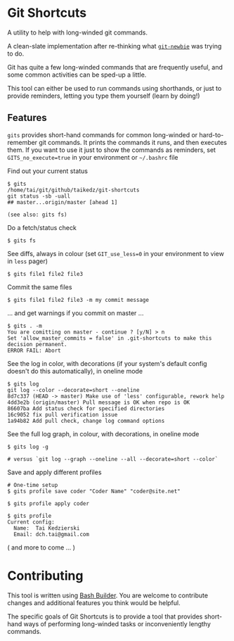 # Git Shortcuts

A utility to help with long-winded git commands.

A clean-slate implementation after re-thinking what [`git-newbie`](https://github.com/taikedz/git-newbie) was trying to do.

Git has quite a few long-winded commands that are frequently useful, and some common activities can be sped-up a little.

This tool can either be used to run commands using shorthands, or just to provide reminders, letting you type them yourself (learn by doing!)

## Features

`gits` provides short-hand commands for common long-winded or hard-to-remember git commands. It prints the commands it runs, and then executes them. If you want to use it just to show the commands as reminders, set `GITS_no_execute=true` in your environment or `~/.bashrc` file

Find out your current status

    $ gits
    /home/tai/git/github/taikedz/git-shortcuts
    git status -sb -uall 
    ## master...origin/master [ahead 1]

    (see also: gits fs)

Do a fetch/status check

    $ gits fs

See diffs, always in colour (set `GIT_use_less=0` in your environment to view in `less` pager)

    $ gits file1 file2 file3

Commit the same files

    $ gits file1 file2 file3 -m my commit message

... and get warnings if you commit on master ...

	$ gits . -m
    You are comitting on master - continue ? [y/N] > n
    Set 'allow_master_commits = false' in .git-shortcuts to make this decision permanent.
    ERROR FAIL: Abort

See the log in color, with decorations (if your system's default config doesn't do this automatically), in oneline mode

    $ gits log
    git log --color --decorate=short --oneline 
    8d7c337 (HEAD -> master) Make use of 'less' configurable, rework help
    4dd3e2b (origin/master) Pull message is OK when repo is OK
    86607ba Add status check for specified directories
    16c9052 fix pull verification issue
    1a94b82 Add pull check, change log command options


See the full log graph, in colour, with decorations, in oneline mode

    $ gits log -g

    # versus `git log --graph --oneline --all --decorate=short --color`

Save and apply different profiles

    # One-time setup
    $ gits profile save coder "Coder Name" "coder@site.net"

    $ gits profile apply coder

    $ gits profile
    Current config:
      Name:  Tai Kedzierski
      Email: dch.tai@gmail.com


( and more to come ... )

# Contributing

This tool is written using [Bash Builder](https://github.com/taikedz/bash-builder). You are welcome to contribute changes and additional features you think would be helpful.

The specific goals of Git Shortcuts is to provide a tool that provides short-hand ways of performing long-winded tasks or inconveniently lengthy commands.

